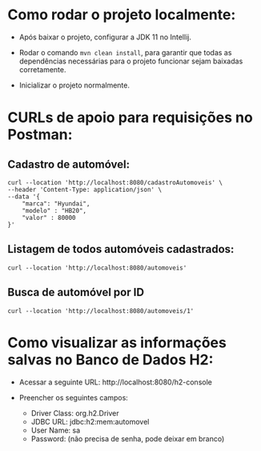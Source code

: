 # Como rodar o projeto localmente:

- Após baixar o projeto, configurar a JDK 11 no Intellij.

- Rodar o comando `mvn clean install`, para garantir que todas as dependências necessárias para o projeto funcionar sejam baixadas corretamente.

- Inicializar o projeto normalmente.

# CURLs de apoio para requisições no Postman:

## Cadastro de automóvel:
~~~
curl --location 'http://localhost:8080/cadastroAutomoveis' \
--header 'Content-Type: application/json' \
--data '{
    "marca": "Hyundai",
    "modelo" : "HB20",
    "valor" : 80000
}'
~~~

## Listagem de todos automóveis cadastrados:
~~~
curl --location 'http://localhost:8080/automoveis'
~~~

## Busca de automóvel por ID
~~~
curl --location 'http://localhost:8080/automoveis/1'
~~~

# Como visualizar as informações salvas no Banco de Dados H2:

- Acessar a seguinte URL: http://localhost:8080/h2-console

- Preencher os seguintes campos:
  - Driver Class: org.h2.Driver
  - JDBC URL: jdbc:h2:mem:automovel
  - User Name: sa
  - Password: (não precisa de senha, pode deixar em branco)